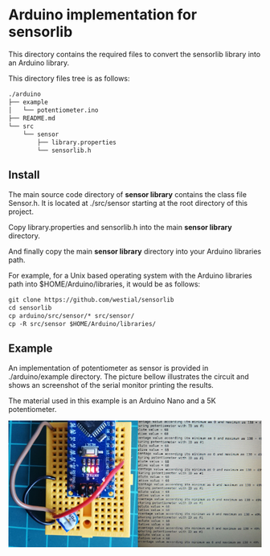 Arduino implementation for sensorlib
====================================

This directory contains the required files to convert the sensorlib library
into an Arduino library.

This directory files tree is as follows:
```
./arduino
├── example
│   └── potentiometer.ino
├── README.md
└── src
    └── sensor
        ├── library.properties
        └── sensorlib.h
```

## Install ##

The main source code directory of **sensor library** contains the class file 
Sensor.h. It is located at ./src/sensor starting at the root directory of this 
project.

Copy library.properties and sensorlib.h into the main **sensor library** directory.

And finally copy the main **sensor library** directory into your Arduino 
libraries path.

For example, for a Unix based operating system with the Arduino libraries path 
into $HOME/Arduino/libraries, it would be as follows:

```
git clone https://github.com/westial/sensorlib
cd sensorlib
cp arduino/src/sensor/* src/sensor/
cp -R src/sensor $HOME/Arduino/libraries/
```

## Example ##

An implementation of potentiometer as sensor is provided in ./arduino/example
directory. The picture bellow illustrates the circuit and shows an screenshot of
the serial monitor printing the results. 

The material used in this example is an Arduino Nano and a 5K potentiometer.

![Alt potentiometer example](./example/potentiometer.jpg "Potentiometer example")